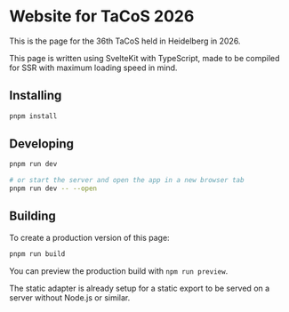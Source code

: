 # Website for TaCoS 2026

This is the page for the 36th TaCoS held in Heidelberg in 2026. 

This page is written using SvelteKit with TypeScript, made to be compiled for SSR with maximum loading speed in mind. 

## Installing

```sh
pnpm install
```

## Developing

```sh
pnpm run dev

# or start the server and open the app in a new browser tab
pnpm run dev -- --open
```

## Building

To create a production version of this page:

```sh
pnpm run build
```

You can preview the production build with `npm run preview`.

The static adapter is already setup for a static export to be served on a server without Node.js or similar. 